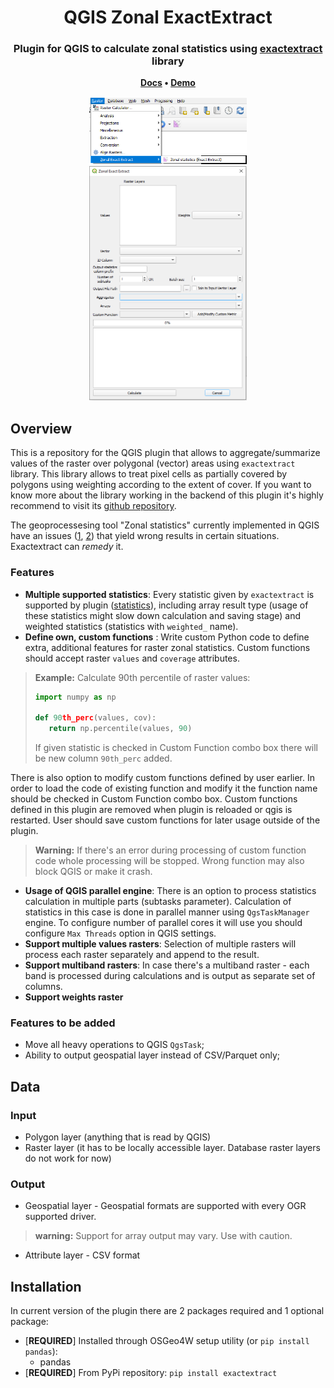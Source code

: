 <h1 align="center">
	QGIS Zonal ExactExtract
</h1>

<h3 align="center">
	Plugin for QGIS to calculate zonal statistics using <a href="https://github.com/isciences/exactextract/tree/master">exactextract</a> library
</h3>

<p align="center">
	<strong>
		<a href="placeholder">Docs</a>
		•
		<a href="placeholder">Demo</a>
	</strong>
</p>

<p align="center">
<img src="media/raster_menu.png" alt="Image of the qgis raster menu with zonal exactextract option" width=50%>
<img src="media/plugin_window.png" alt="Image of the plugin window in QGIS" width=50%>

</p>

## Overview
This is a repository for the QGIS plugin that allows to aggregate/summarize values of the raster over polygonal (vector) areas using ``exactextract`` library. This library allows to treat pixel cells as partially covered by polygons using weighting according to the extent of cover. If you want to know more about the library working in the backend of this plugin it's highly recommend to visit its <a href="https://github.com/isciences/exactextract/tree/master"> github repository</a>.

The geoprocessesing tool "Zonal statistics" currently implemented in QGIS have an issues (<a href="https://github.com/qgis/QGIS/issues/52223">1</a>, <a href="https://github.com/qgis/QGIS/issues/38273">2</a>) that yield wrong results in certain situations. Exactextract can *remedy* it.

### Features
- **Multiple supported statistics**: Every statistic given by ``exactextract`` is supported by plugin (<a href="https://github.com/isciences/exactextract?tab=readme-ov-file#supported-statistics">statistics</a>), including array result type (usage of these statistics might slow down calculation and saving stage) and weighted statistics (statistics with `weighted_` name).
- **Define own, custom functions** : Write custom Python code to define extra, additional features for raster zonal statistics. Custom functions should accept raster `values` and `coverage` attributes.
> **Example:**  Calculate 90th percentile of raster values:
> ```python
>import numpy as np
>
>def 90th_perc(values, cov):
>    return np.percentile(values, 90)
> ```
> If given statistic is checked in Custom Function combo box there will be new column `90th_perc` added.

There is also option to modify custom functions defined by user earlier. In order to load the code of existing function and modify it the function name should be checked in Custom Function combo box. Custom functions defined in this plugin are removed when plugin is reloaded or qgis is restarted. User should save custom functions for later usage outside of the plugin.

> **Warning:** If there's an error during processing of custom function code whole processing will be stopped. Wrong function may also block QGIS or make it crash.
- **Usage of QGIS parallel engine**: There is an option to process statistics calculation in multiple parts (subtasks parameter). Calculation of statistics in this case is done in parallel manner using ``QgsTaskManager`` engine. To configure number of parallel cores it will use you should configure `Max Threads` option in QGIS settings.
- **Support multiple values rasters**: Selection of multiple rasters will process each raster separately and append to the result.
- **Support multiband rasters**: In case there's a multiband raster - each band is processed during calculations and is output as separate set of columns.
- **Support weights raster**

### Features to be added
- Move all heavy operations to QGIS ``QgsTask``;
- Ability to output geospatial layer instead of CSV/Parquet only;

## Data
### Input
- Polygon layer (anything that is read by QGIS)
- Raster layer (it has to be locally accessible layer. Database raster layers do not work for now)

### Output
- Geospatial layer - Geospatial formats are supported with every OGR supported driver. 
> **warning:** Support for array output may vary. Use with caution.
- Attribute layer - CSV format

## Installation

In current version of the plugin there are 2 packages required and 1 optional package:
- [**REQUIRED**] Installed through OSGeo4W setup utility (or `pip install pandas`):
  - pandas
- [**REQUIRED**] From PyPi repository: `pip install exactextract`
